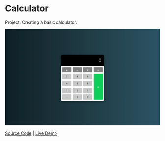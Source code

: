 # Calculator

Project: Creating a basic calculator.

![cover](cover.webp)

[Source Code](https://github.com/josephgattuso/js-projects-v2/tree/master/calculator/README.md) | [Live Demo](https://josephgattuso.github.io/js-projects-v2/calculator)
